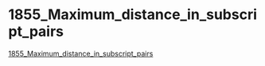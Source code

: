 # 1855_Maximum_distance_in_subscript_pairs
[1855_Maximum_distance_in_subscript_pairs](https://aiwithcloud.com/2022/09/14/1855_maximum_distance_in_subscript_pairs/)